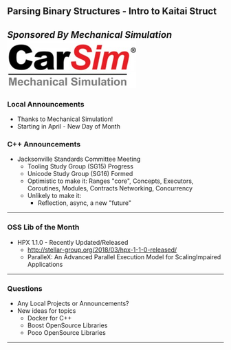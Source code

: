 ## Parsing Binary Structures - Intro to Kaitai Struct
*Sponsored By Mechanical Simulation*  
![Carsim Logo](/assets/image/logo/carsim.jpg)
---
### Local Announcements
* Thanks to Mechanical Simulation!
* Starting in April - New Day of Month

### C++ Announcements
* Jacksonville Standards Committee Meeting
    * Tooling Study Group (SG15) Progress
    * Unicode Study Group (SG16) Formed
    * Optimistic to make it: Ranges "core",
        Concepts, Executors, 
        Coroutines, Modules, Contracts
        Networking, Concurrency
    * Unlikely to make it: 
      - Reflection, async, a new "future"



---
### OSS Lib of the Month
* HPX 1.1.0 - Recently Updated/Released
    - http://stellar-group.org/2018/03/hpx-1-1-0-released/
    - ParalleX: An Advanced Parallel Execution Model for 
        ScalingImpaired Applications
    
---
### Questions
* Any Local Projects or Announcements?
* New ideas for topics
	* Docker for C++
	* Boost OpenSource Libraries
    * Poco OpenSource Libraries
---
